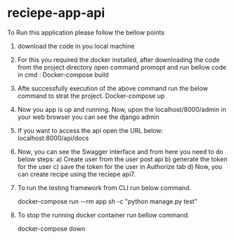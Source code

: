 # reciepe-app-api

To Run this application please follow the bellow points

1. download the code in you local machine
2. For this you required the docker installed, after downloading the code from the project directory open command promopt and run bellow code in cmd :
   Docker-compose build
3. Afte successfully execution of the above command run the below command to strat the project.
   Docker-compose up
4. Now you app is up and running. Now, upon the localhost/8000/admin in your web browser you can see the django admin
5. If you want to access the api open the URL below:
   localhost:8000/api/docs
6. Now, you can see the Swagger interface and from here you need to do below steps:
	a) Create user from the user post api
	b) generate the token for the user
	c) save the token for the user in Authorize tab
	d) Now, you can create recipe using the reciepe api7. 
	

7. To run the testing framework from CLI run below command.
     
	  docker-compose run --rm app sh -c "python manage.py test"

8. To stop the running docker container run bellow command.
      
	  docker-compose down
